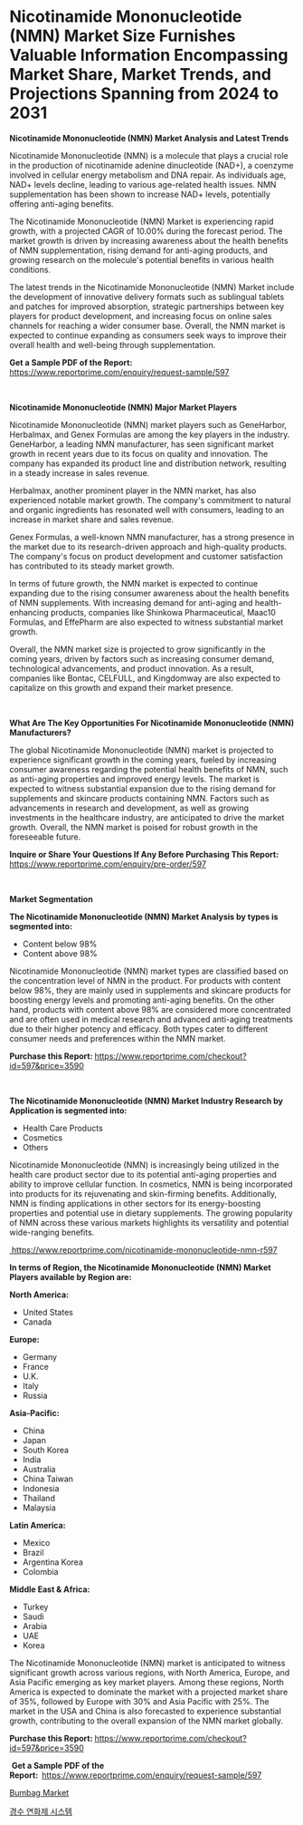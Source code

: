 <p><h1>Nicotinamide Mononucleotide (NMN) Market Size Furnishes Valuable Information Encompassing Market Share, Market Trends, and Projections Spanning from 2024 to 2031</h1></p><p><strong>Nicotinamide Mononucleotide (NMN) Market Analysis and Latest Trends</strong></p>
<p><p>Nicotinamide Mononucleotide (NMN) is a molecule that plays a crucial role in the production of nicotinamide adenine dinucleotide (NAD+), a coenzyme involved in cellular energy metabolism and DNA repair. As individuals age, NAD+ levels decline, leading to various age-related health issues. NMN supplementation has been shown to increase NAD+ levels, potentially offering anti-aging benefits.</p><p>The Nicotinamide Mononucleotide (NMN) Market is experiencing rapid growth, with a projected CAGR of 10.00% during the forecast period. The market growth is driven by increasing awareness about the health benefits of NMN supplementation, rising demand for anti-aging products, and growing research on the molecule's potential benefits in various health conditions.</p><p>The latest trends in the Nicotinamide Mononucleotide (NMN) Market include the development of innovative delivery formats such as sublingual tablets and patches for improved absorption, strategic partnerships between key players for product development, and increasing focus on online sales channels for reaching a wider consumer base. Overall, the NMN market is expected to continue expanding as consumers seek ways to improve their overall health and well-being through supplementation.</p></p>
<p><strong>Get a Sample PDF of the Report:&nbsp;</strong> <a href="https://www.reportprime.com/enquiry/request-sample/597">https://www.reportprime.com/enquiry/request-sample/597</a></p>
<p>&nbsp;</p>
<p><strong>Nicotinamide Mononucleotide (NMN) Major Market Players</strong></p>
<p><p>Nicotinamide Mononucleotide (NMN) market players such as GeneHarbor, Herbalmax, and Genex Formulas are among the key players in the industry. GeneHarbor, a leading NMN manufacturer, has seen significant market growth in recent years due to its focus on quality and innovation. The company has expanded its product line and distribution network, resulting in a steady increase in sales revenue.</p><p>Herbalmax, another prominent player in the NMN market, has also experienced notable market growth. The company's commitment to natural and organic ingredients has resonated well with consumers, leading to an increase in market share and sales revenue.</p><p>Genex Formulas, a well-known NMN manufacturer, has a strong presence in the market due to its research-driven approach and high-quality products. The company's focus on product development and customer satisfaction has contributed to its steady market growth.</p><p>In terms of future growth, the NMN market is expected to continue expanding due to the rising consumer awareness about the health benefits of NMN supplements. With increasing demand for anti-aging and health-enhancing products, companies like Shinkowa Pharmaceutical, Maac10 Formulas, and EffePharm are also expected to witness substantial market growth.</p><p>Overall, the NMN market size is projected to grow significantly in the coming years, driven by factors such as increasing consumer demand, technological advancements, and product innovation. As a result, companies like Bontac, CELFULL, and Kingdomway are also expected to capitalize on this growth and expand their market presence.</p></p>
<p>&nbsp;</p>
<p><strong>What Are The Key Opportunities For Nicotinamide Mononucleotide (NMN) Manufacturers?</strong></p>
<p><p>The global Nicotinamide Mononucleotide (NMN) market is projected to experience significant growth in the coming years, fueled by increasing consumer awareness regarding the potential health benefits of NMN, such as anti-aging properties and improved energy levels. The market is expected to witness substantial expansion due to the rising demand for supplements and skincare products containing NMN. Factors such as advancements in research and development, as well as growing investments in the healthcare industry, are anticipated to drive the market growth. Overall, the NMN market is poised for robust growth in the foreseeable future.</p></p>
<p><strong>Inquire or Share Your Questions If Any Before Purchasing This Report:</strong> <a href="https://www.reportprime.com/enquiry/pre-order/597">https://www.reportprime.com/enquiry/pre-order/597</a></p>
<p>&nbsp;</p>
<p><strong>Market Segmentation</strong></p>
<p><strong>The Nicotinamide Mononucleotide (NMN) Market Analysis by types is segmented into:</strong></p>
<p><ul><li>Content below 98%</li><li>Content above 98%</li></ul></p>
<p><p>Nicotinamide Mononucleotide (NMN) market types are classified based on the concentration level of NMN in the product. For products with content below 98%, they are mainly used in supplements and skincare products for boosting energy levels and promoting anti-aging benefits. On the other hand, products with content above 98% are considered more concentrated and are often used in medical research and advanced anti-aging treatments due to their higher potency and efficacy. Both types cater to different consumer needs and preferences within the NMN market.</p></p>
<p><strong>Purchase this Report:&nbsp;</strong><a href="https://www.reportprime.com/checkout?id=597&price=3590">https://www.reportprime.com/checkout?id=597&price=3590</a></p>
<p>&nbsp;</p>
<p><strong>The Nicotinamide Mononucleotide (NMN) Market Industry Research by Application is segmented into:</strong></p>
<p><ul><li>Health Care Products</li><li>Cosmetics</li><li>Others</li></ul></p>
<p><p>Nicotinamide Mononucleotide (NMN) is increasingly being utilized in the health care product sector due to its potential anti-aging properties and ability to improve cellular function. In cosmetics, NMN is being incorporated into products for its rejuvenating and skin-firming benefits. Additionally, NMN is finding applications in other sectors for its energy-boosting properties and potential use in dietary supplements. The growing popularity of NMN across these various markets highlights its versatility and potential wide-ranging benefits.</p></p>
<p><a href="https://www.reportprime.com/nicotinamide-mononucleotide-nmn-r597">&nbsp;https://www.reportprime.com/nicotinamide-mononucleotide-nmn-r597</a></p>
<p><strong>In terms of Region, the Nicotinamide Mononucleotide (NMN) Market Players available by Region are:</strong></p>
<p>
    <p> <strong> North America: </strong>
        <ul>
            <li>United States</li>
            <li>Canada</li>
        </ul>
        </p> 
    <p> <strong> Europe: </strong>
        <ul>
            <li>Germany</li>
            <li>France</li>
            <li>U.K.</li>
            <li>Italy</li>
            <li>Russia</li>
        </ul>
        </p> 
    <p> <strong> Asia-Pacific: </strong>
        <ul>
            <li>China</li>
            <li>Japan</li>
            <li>South Korea</li>
            <li>India</li>
            <li>Australia</li>
            <li>China Taiwan</li>
            <li>Indonesia</li>
            <li>Thailand</li>
            <li>Malaysia</li>
        </ul>
        </p> 
    <p> <strong> Latin America: </strong>
        <ul>
            <li>Mexico</li>
            <li>Brazil</li>
            <li>Argentina Korea</li>
            <li>Colombia</li>
        </ul>
        </p> 
    <p> <strong> Middle East & Africa: </strong>
        <ul>
            <li>Turkey</li>
            <li>Saudi</li>
            <li>Arabia</li>
            <li>UAE</li>
            <li>Korea</li>
        </ul>
    </p>
    </p>
<p><p>The Nicotinamide Mononucleotide (NMN) market is anticipated to witness significant growth across various regions, with North America, Europe, and Asia Pacific emerging as key market players. Among these regions, North America is expected to dominate the market with a projected market share of 35%, followed by Europe with 30% and Asia Pacific with 25%. The market in the USA and China is also forecasted to experience substantial growth, contributing to the overall expansion of the NMN market globally.</p></p>
<p><strong>Purchase this Report: </strong><a href="https://www.reportprime.com/checkout?id=597&price=3590">https://www.reportprime.com/checkout?id=597&price=3590</a></p>
<p>&nbsp;<strong>Get a Sample PDF of the Report:&nbsp;&nbsp;</strong><a href="https://www.reportprime.com/enquiry/request-sample/597">https://www.reportprime.com/enquiry/request-sample/597</a></p>
<p><strong></strong></p>
<p><p><a href="https://issuu.com/reportprime-2/docs/bumbag-market-size-2030.pptx">Bumbag Market</a></p><p><a href="https://medium.com/@monaboyer1926/%EC%9B%8C%ED%84%B0-%EC%86%8C%ED%94%84%EB%84%88-%EC%8B%9C%EC%8A%A4%ED%85%9C-%EC%8B%9C%EC%9E%A5-%EC%A1%B0%EC%82%AC-%EB%B3%B4%EA%B3%A0%EC%84%9C-%EA%B7%B8-%EC%97%AD%EC%82%AC-%EB%B0%8F-2024%EB%85%84%EB%B6%80%ED%84%B0-2031%EB%85%84%EA%B9%8C%EC%A7%80%EC%9D%98-%EC%98%88%EC%B8%A1-27e70ad2a145">경수 연화제 시스템</a></p></p>